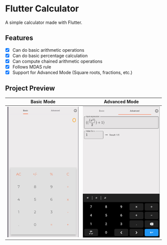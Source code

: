 # Flutter Calculator

A simple calculator made with Flutter.

## Features
- [x] Can do basic arithmetic operations
- [x] Can do basic percentage calculation
- [x] Can compute chained arithmetic operations
- [x] Follows MDAS rule
- [x] Support for Advanced Mode (Square roots, fractions, etc.)

## Project Preview


|Basic Mode|Advanced Mode|
|----------|-------------|
| ![basic-mode](./screenshots/basic-mode.png) | ![advanced-mode](./screenshots/advanced-mode.png) |
